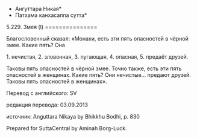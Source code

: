 * Ангуттара Никая*
* Патхама канхасаппа сутта*

5\.229\. Змея \(I\)
\=\=\=\=\=\=\=\=\=\=\=\=\=\=\=

Благословенный сказал: «Монахи, есть эти пять опасностей в чёрной змее\. Какие пять? Она

1\. нечистая,
2\. зловонная,
3\. пугающая,
4\. опасная,
5\. предаёт друзей\.

Таковы пять опасностей в чёрной змее\. Точно также, есть эти пять опасностей в женщинах\. Какие пять? Они нечистые… предают друзей\. Таковы пять опасностей в женщинах»\.

Перевод с английского: SV

редакция перевода: 03\.09\.2013

источник: Anguttara Nikaya by Bhikkhu Bodhi, p\. 830

Prepared for SuttaCentral by Aminah Borg\-Luck\.